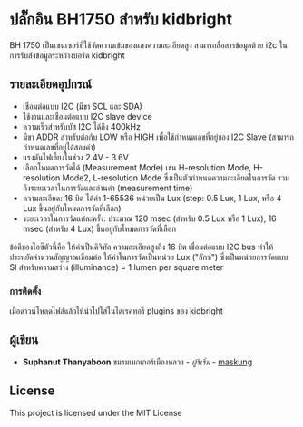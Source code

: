 # ปลั๊กอิน BH1750 สำหรับ kidbright

BH 1750 เป็นเซนเซอร์ที่ใช้วัดความเข้มของแสงความละเอียดสูง สามารถสื่อสารข้อมูลด้วย i2c ในการรับส่งข้อมูลระหว่างบอร์ด kidbright

## รายละเอียดอุปกรณ์

* เชื่อมต่อแบบ I2C (มีขา SCL และ SDA)
* ใช้งานและเชื่อมต่อแบบ I2C slave device
* ความเร็วสำหรับบัส I2C ได้ถึง 400kHz
* มีขา ADDR สำหรับต่อกับ LOW หรือ HIGH เพื่อใช้กำหนดเลขที่อยู่ของ I2C Slave (สามารถกำหนดเลขที่อยู่ได้สองค่า)
* แรงดันไฟเลี้ยงในช่วง 2.4V - 3.6V
* เลือกโหมดการวัดได้ (Measurement Mode) เช่น H-resolution Mode, H-resolution Mode2, L-resolution Mode ซึ่งเป็นตัวกำหนดความละเอียดในการวัด รวมถึงระยะเวลาในการวัดและอ่านค่า (measurement time)
* ความละเอียด: 16 บิต ได้ค่า 1-65536 หน่วยเป็น Lux (step: 0.5 Lux, 1 Lux, หรือ 4 Lux ขึ้นอยู่กับโหมดการวัดที่เลือก)
* ระยะเวลาในการวัดแต่ละครั้ง: ประมาณ 120 msec (สำหรับ 0.5 Lux หรือ 1 Lux), 16 msec (สำหรับ 4 Lux) ขึ้นอยู่กับโหมดการวัดที่เลือก

ข้อดีของไอซีตัวนี้คือ ให้ค่าเป็นดิจิทัล ความละเอียดสูงถึง 16 บิต เชื่อมต่อแบบ I2C bus ทำให้ประหยัดจำนวนสัญญาณเชื่อมต่อ ให้ค่าในการวัดเป็นหน่วย Lux ("ลักซ์") ซึ่งเป็นหน่วยการวัดแบบ SI สำหรับความสว่าง (illuminance) = 1 lumen per square meter

### การติดตั้ง

เมื่อดาวน์โหลดไฟล์แล้วให้นำไปใส่ในไดเรคทอรี plugins ของ kidbright

## ผู้เขียน

* **Suphanut Thanyaboon** ชมรมเมกเกอร์เมืองหลวง  - *ผู้ริเริ่ม* - [maskung](https://github.com/maskung)

## License

This project is licensed under the MIT License
